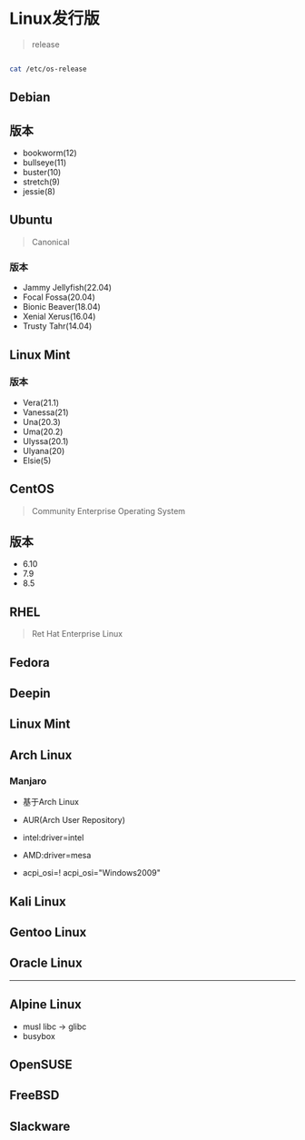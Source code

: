 # Linux发行版
> release
```sh

cat /etc/os-release

```

## Debian

## 版本
- bookworm(12)
- bullseye(11)
- buster(10)
- stretch(9)
- jessie(8)



## Ubuntu
> Canonical

### 版本
- Jammy Jellyfish(22.04)
- Focal Fossa(20.04)
- Bionic Beaver(18.04)
- Xenial Xerus(16.04)
- Trusty Tahr(14.04)

## Linux Mint

### 版本
- Vera(21.1)
- Vanessa(21)
- Una(20.3)
- Uma(20.2)
- Ulyssa(20.1)
- Ulyana(20)
- Elsie(5)


## CentOS
> Community Enterprise Operating System

## 版本
- 6.10
- 7.9
- 8.5

## RHEL
> Ret Hat Enterprise Linux


## Fedora

## Deepin

## Linux Mint

## Arch Linux

### Manjaro
- 基于Arch Linux
- AUR(Arch User Repository)

- intel:driver=intel
- AMD:driver=mesa
- acpi_osi=! acpi_osi="Windows2009"

## Kali Linux

## Gentoo Linux
## Oracle Linux

---
## Alpine Linux

- musl libc -> glibc
-  busybox


## OpenSUSE
## FreeBSD

## Slackware


